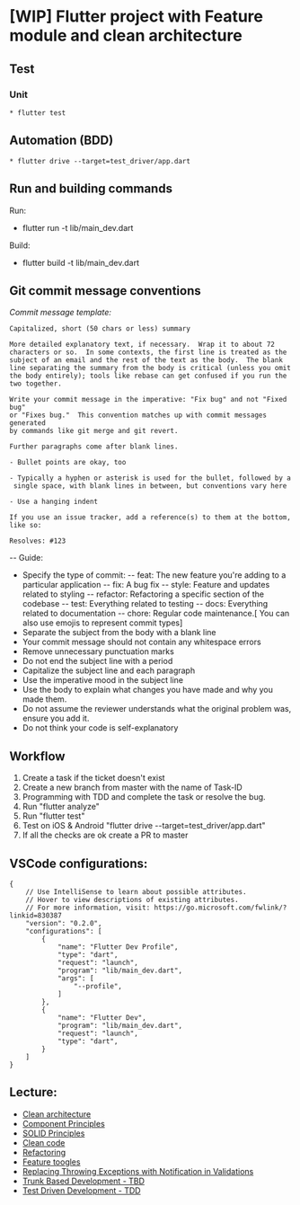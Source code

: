 # [WIP] Flutter project with Feature module and clean architecture

## Test

### Unit
    * flutter test
## Automation (BDD)
    * flutter drive --target=test_driver/app.dart
    
## Run and building commands
 Run: 
 * flutter run -t lib/main_dev.dart 

 Build:
 * flutter build -t lib/main_dev.dart

## Git commit message conventions

 *Commit message template:*
 ```
Capitalized, short (50 chars or less) summary

More detailed explanatory text, if necessary.  Wrap it to about 72
characters or so.  In some contexts, the first line is treated as the
subject of an email and the rest of the text as the body.  The blank
line separating the summary from the body is critical (unless you omit
the body entirely); tools like rebase can get confused if you run the
two together.

Write your commit message in the imperative: "Fix bug" and not "Fixed bug"
or "Fixes bug."  This convention matches up with commit messages generated
by commands like git merge and git revert.

Further paragraphs come after blank lines.

- Bullet points are okay, too

- Typically a hyphen or asterisk is used for the bullet, followed by a
  single space, with blank lines in between, but conventions vary here

- Use a hanging indent

If you use an issue tracker, add a reference(s) to them at the bottom,
like so:

Resolves: #123

```
 -- Guide:
 - Specify the type of commit:
 -- feat: The new feature you're adding to a particular application
 -- fix: A bug fix
 -- style: Feature and updates related to styling
-- refactor: Refactoring a specific section of the codebase
-- test: Everything related to testing
-- docs: Everything related to documentation
-- chore: Regular code maintenance.[ You can also use emojis to represent commit types]
-  Separate the subject from the body with a blank line
-  Your commit message should not contain any whitespace errors
-  Remove unnecessary punctuation marks
-  Do not end the subject line with a period
-  Capitalize the subject line and each paragraph
-  Use the imperative mood in the subject line
-  Use the body to explain what changes you have made and why you made them.
-  Do not assume the reviewer understands what the original problem was, ensure you add it.
-  Do not think your code is self-explanatory

## Workflow
 1. Create a task if the ticket doesn't exist 
 2. Create a new branch from master with the name of Task-ID
 3. Programming with TDD and complete the task or resolve the bug. 
 4. Run "flutter analyze"
 5. Run "flutter test"
 6. Test on iOS & Android "flutter drive --target=test_driver/app.dart" 
 7. If all the checks are ok create a PR to master

## VSCode configurations:

```
{
    // Use IntelliSense to learn about possible attributes.
    // Hover to view descriptions of existing attributes.
    // For more information, visit: https://go.microsoft.com/fwlink/?linkid=830387
    "version": "0.2.0",
    "configurations": [
        {
            "name": "Flutter Dev Profile",
            "type": "dart",
            "request": "launch",
            "program": "lib/main_dev.dart",
            "args": [
                "--profile",
            ]
        },
        {
            "name": "Flutter Dev",
            "program": "lib/main_dev.dart",
            "request": "launch",
            "type": "dart",
        }
    ]
}
```

## Lecture:
 * [Clean architecture](https://blog.cleancoder.com/uncle-bob/2012/08/13/the-clean-architecture.html)
 * [Component Principles](https://blog.heron.me/component-principles-b943d7bf8b28)
 * [SOLID Principles](https://medium.com/tech-tajawal/s-o-l-i-d-the-first-5-principles-of-ood-c0e743b9e54e)
 * [Clean code](https://medium.com/mindorks/how-to-write-clean-code-lessons-learnt-from-the-clean-code-robert-c-martin-9ffc7aef870c)
 * [Refactoring](https://medium.com/@dhkelmendi/refactoring-from-zero-to-hero-57f24d294eba)
 * [Feature toogles](https://martinfowler.com/articles/feature-toggles.html)
 * [Replacing Throwing Exceptions with Notification in Validations](https://martinfowler.com/articles/replaceThrowWithNotification.html)
 * [Trunk Based Development - TBD](https://www.youtube.com/watch?v=aNgWjSAjjtg)
 * [Test Driven Development - TDD](https://medium.com/hackernoon/introduction-to-test-driven-development-tdd-61a13bc92d92)
 


